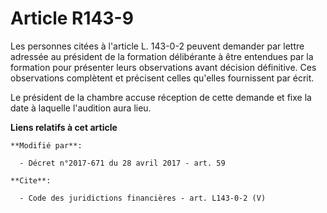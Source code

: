 # Article R143-9

Les personnes citées à l'article L. 143-0-2 peuvent demander par lettre adressée au président de la formation délibérante à
être entendues par la formation pour présenter leurs observations avant décision définitive. Ces observations complètent et
précisent celles qu'elles fournissent par écrit.

Le président de la chambre accuse réception de cette demande et fixe la date à laquelle l'audition aura lieu.

**Liens relatifs à cet article**

	**Modifié par**:

	  - Décret n°2017-671 du 28 avril 2017 - art. 59

	**Cite**:

	  - Code des juridictions financières - art. L143-0-2 (V)
